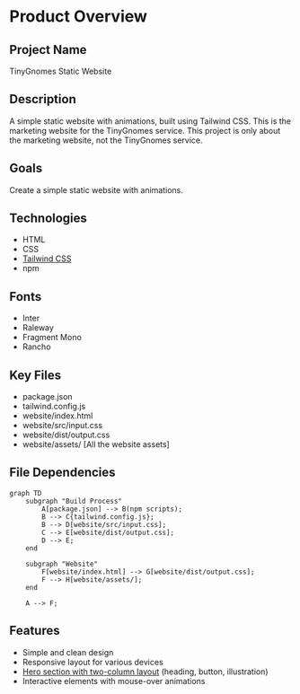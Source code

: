 # Product Overview

## Project Name

TinyGnomes Static Website

## Description

A simple static website with animations, built using Tailwind CSS. This is the marketing website for the TinyGnomes service. This project is only about the marketing website, not the TinyGnomes service.

## Goals

Create a simple static website with animations.

## Technologies

*   HTML
*   CSS
*   [Tailwind CSS](../patterns/utility-first-css.md)
*   npm

## Fonts

*   Inter
*   Raleway
*   Fragment Mono
*   Rancho

## Key Files

*   package.json
*   tailwind.config.js
*   website/index.html
*   website/src/input.css
*   website/dist/output.css
*   website/assets/   [All the website assets]

## File Dependencies

```mermaid
graph TD
    subgraph "Build Process"
        A[package.json] --> B(npm scripts);
        B --> C{tailwind.config.js};
        B --> D[website/src/input.css];
        C --> E[website/dist/output.css];
        D --> E;
    end

    subgraph "Website"
        F[website/index.html] --> G[website/dist/output.css];
        F --> H[website/assets/];
    end

    A --> F;
```


## Features

*   Simple and clean design
*   Responsive layout for various devices
*   [Hero section with two-column layout](../decisions/002-adopt-two-column-hero-layout.md) (heading, button, illustration)
*   Interactive elements with mouse-over animations